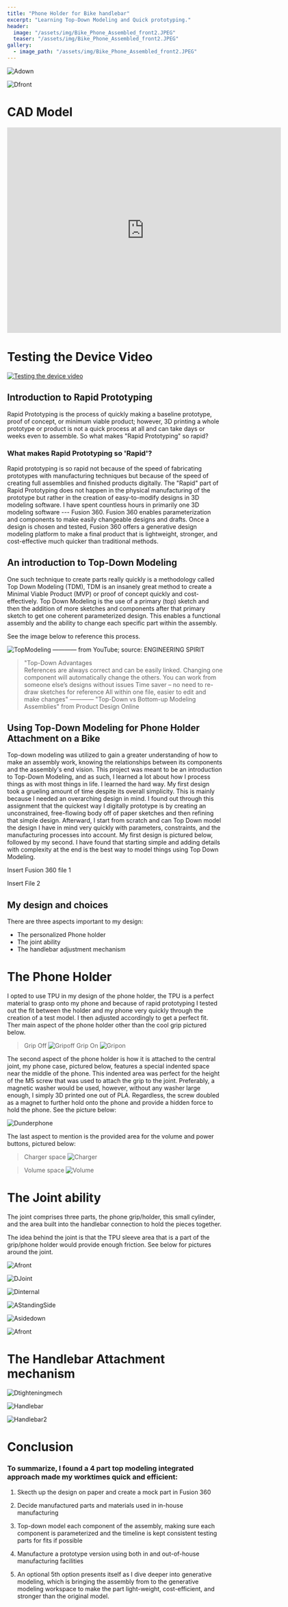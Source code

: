 ```yaml
---
title: "Phone Holder for Bike handlebar"
excerpt: "Learning Top-Down Modeling and Quick prototyping."
header:
  image: "/assets/img/Bike_Phone_Assembled_front2.JPEG"
  teaser: "/assets/img/Bike_Phone_Assembled_front2.JPEG"
gallery:
  - image_path: "/assets/img/Bike_Phone_Assembled_front2.JPEG"
---
```


![Adown](/assets/img/Bike_Phone_Assembled_Laying_down.JPEG)

![Dfront](/assets/img/Bike_Phone_Dissasembled.jpg)

# CAD Model

<iframe src="https://vanderbilt643.autodesk360.com/shares/public/SH512d4QTec90decfa6e954320b5999ab871?mode=embed" width="640" height="480" allowfullscreen="true" webkitallowfullscreen="true" mozallowfullscreen="true" frameborder="0"></iframe>

# Testing the Device Video

[![Testing the device video](/assets/img/Image_for_umixing.png)](https://photos.app.goo.gl/9h1jWNM5ahvRbLjU8)

## Introduction to Rapid Prototyping

Rapid Prototyping is the process of quickly making a baseline prototype, proof of concept, or minimum viable product; however, 3D printing a whole prototype or product is not a quick process at all and can take days or weeks even to assemble. So what makes "Rapid Prototyping" so rapid?

### What makes Rapid Prototyping so 'Rapid'?

Rapid prototyping is so rapid not because of the speed of fabricating prototypes with manufacturing techniques but because of the speed of creating full assemblies and finished products digitally. The "Rapid" part of Rapid Prototyping does not happen in the physical manufacturing of the prototype but rather in the creation of easy-to-modify designs in 3D modeling software. I have spent countless hours in primarily one 3D modeling software --- Fusion 360. Fusion 360 enables parameterization and components to make easily changeable designs and drafts. Once a design is chosen and tested, Fusion 360 offers a generative design modeling platform to make a final product that is lightweight, stronger, and cost-effective much quicker than traditional methods. 

## An introduction to Top-Down Modeling

One such technique to create parts really quickly is a methodology called Top Down Modeling (TDM), TDM is an insanely great method to create a Minimal Viable Product (MVP) or proof of concept quickly and cost-effectively. Top Down Modeling is the use of a primary (top) sketch and then the addition of more sketches and components after that primary sketch to get one coherent parameterized design. This enables a functional assembly and the ability to change each specific part within the assembly. 

See the image below to reference this process.

![TopModeling](/assets/img/Top_down_modeling_pic2.png) 
———— from YouTube; source: ENGINEERING SPIRIT

> "Top-Down Advantages  
>References are always correct and can be easily linked. Changing one component will automatically change the others.
>You can work from someone else’s designs without issues
>Time saver – no need to re-draw sketches for reference
>All within one file, easier to edit and make changes" ————  "Top-Down vs Bottom-up Modeling Assemblies" from Product Design Online

## Using Top-Down Modeling for Phone Holder Attachment on a Bike

Top-down modeling was utilized to gain a greater understanding of how to make an assembly work, knowing the relationships between its components and the assembly's end vision. This project was meant to be an introduction to Top-Down Modeling, and as such, I learned a lot about how I process things as with most things in life. I learned the hard way. My first design took a grueling amount of time despite its overall simplicity. This is mainly because I needed an overarching design in mind. I found out through this assignment that the quickest way I digitally prototype is by creating an unconstrained, free-flowing body off of paper sketches and then refining that simple design. Afterward, I start from scratch and can Top Down model the design I have in mind very quickly with parameters, constraints, and the manufacturing processes into account. My first design is pictured below, followed by my second. I have found that starting simple and adding details with complexity at the end is the best way to model things using Top Down Modeling. 

Insert Fusion 360 file 1

Insert File 2

## My design and choices

There are three aspects important to my design: 
* The personalized Phone holder 
* The joint ability 
* The handlebar adjustment mechanism 

# The Phone Holder

I opted to use TPU in my design of the phone holder, the TPU is a perfect material to grasp onto my phone and because of rapid prototyping I tested out the fit between the holder and my phone very quickly through the creation of a test model. I then adjusted accordingly to get a perfect fit. Ther main aspect of the phone holder other than the cool grip pictured below.

> Grip Off
![Gripoff](/assets/img/Bike_Phone_Grip-off.JPEG)
> Grip On
![Gripon](/assets/img/Bike_Phone_Grip-on.JPEG)

The second aspect of the phone holder is how it is attached to the central joint, my phone case, pictured below, features a special indented space near the middle of the phone. This indented area was perfect for the height of the M5 screw that was used to attach the grip to the joint. Preferably, a magnetic washer would be used, however, without any washer large enough, I simply 3D printed one out of PLA. Regardless, the screw doubled as a magnet to further hold onto the phone and provide a hidden force to hold the phone. See the picture below:

![Dunderphone](/assets/img/Bike_Phone_under_phone_view.jpg)

The last aspect to mention is the provided area for the volume and power buttons, pictured below: 

> Charger space
![Charger](/assets/img/Bike_Phone_Charger_view.JPEG)

> Volume space
![Volume](/assets/img/Bike_Phone_Volume_view.JPEG)


# The Joint ability

The joint comprises three parts, the phone grip/holder, this small cylinder, and the area built into the handlebar connection to hold the pieces together.

The idea behind the joint is that the TPU sleeve area that is a part of the grip/phone holder would provide enough friction. See below for pictures around the joint.

![Afront](/assets/img/Bike_Phone_Assembled_Front.JPEG)

![DJoint](/assets/img/Bike_Phone_Joint1.jpg)

![Dinternal](/assets/img/Bike_Phone_Internal.jpg)

![AStandingSide](/assets/img/Bike_Phone_Assembled_Front.JPEG)

![Asidedown](/assets/img/Bike_Phone_Assembled_Laying_down_sideview.JPEG)

![Afront](/assets/img/Bike_Phone_Assembled_front2.JPEG)

# The Handlebar Attachment mechanism

![Dtighteningmech](/assets/img/Bike_Phone_TighteningMech.JPEG)

![Handlebar](/assets/img/Bike_Phone_Handlebar.JPEG)

![Handlebar2](/assets/img/Bike_Phone_Handlebar_view.JPEG)




# Conclusion
### To summarize, I found a 4 part top modeling integrated approach made my worktimes quick and efficient: 

1. Skecth up the design on paper and create a mock part in Fusion 360
2. Decide manufactured parts and materials used in in-house manufacturing
3. Top-down model each component of the assembly, making sure each component is parameterized and the timeline is kept consistent testing parts for fits if possible
4. Manufacture a prototype version using both in and out-of-house manufacturing facilities

5. An optional 5th option presents itself as I dive deeper into generative modeling, which is bringing the assembly from to the generative modeling workspace to make the part light-weight, cost-efficient, and stronger than the original model.




 



